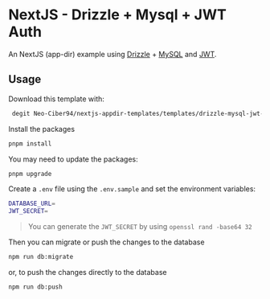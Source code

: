 # NextJS - Drizzle + Mysql + JWT Auth

An NextJS (app-dir) example using [Drizzle](https://orm.drizzle.team/) + [MySQL](https://hub.docker.com/_/mysql) and [JWT](https://jwt.io/introduction).

## Usage

Download this template with:

```bash
 degit Neo-Ciber94/nextjs-appdir-templates/templates/drizzle-mysql-jwt-auth
```

Install the packages

```bash
pnpm install
```

You may need to update the packages:

```bash
pnpm upgrade
```

Create a `.env` file using the `.env.sample` and set the environment variables:

```bash
DATABASE_URL=
JWT_SECRET=
```

> You can generate the `JWT_SECRET` by using `openssl rand -base64 32`

Then you can migrate or push the changes to the database

```bash
npm run db:migrate
```

or, to push the changes directly to the database

```bash
npm run db:push
```
